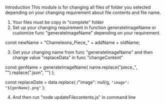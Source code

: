 Introduction
  This module is for changing all files of folder you selected depending on your changing requirement about file contents and file name.

1. Your files must be copy in "complete" folder
2. Set up your changing requirement in function generateImageName or customize func "generateImageName" depending on your requirement. 

  const newName = "Chameleons_Piece_" + addName + oldName;

3. Get your changing name from func "generateImageName" and then change value "replaceData" in func "changeContent"

  const genName = generateImageName(
    name.replace("piece_", "").replace(".json", "")
  );

  const replaceDate = data.replace(
    /"image": null/g,
    `"image": "${genName}.png"`
  );

4. And then run "node updateFilecontents.js" in command line